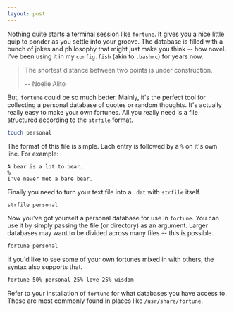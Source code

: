 ```yaml
---
layout: post
---
```


Nothing quite starts a terminal session like `fortune`. It gives you a nice
little quip to ponder as you settle into your groove. The database is filled
with a bunch of jokes and philosophy that might just make you think
-- how novel. I've been using it in my `config.fish` (akin to `.bashrc`) for
years now.

> The shortest distance between two points is under construction.
>
> -- Noelie Alito

But, `fortune` could be so much better. Mainly, it's the perfect tool for
collecting a personal database of quotes or random thoughts. It's actually
really easy to make your own fortunes. All you really need is a file
structured according to the `strfile` format.

```sh
touch personal
```

The format of this file is simple. Each entry is followed by a `%` on it's own
line. For example:

```
A bear is a lot to bear.
%
I've never met a bare bear.
```

Finally you need to turn your text file into a `.dat` with `strfile` itself.

```sh
strfile personal
```

Now you've got yourself a personal database for use in `fortune`. You can use
it by simply passing the file (or directory) as an argument. Larger databases
may want to be divided across many files -- this is possible.

```sh
fortune personal
```


If you'd like to see some of your own fortunes mixed in with others, the syntax
also supports that.

```sh
fortune 50% personal 25% love 25% wisdom
```

Refer to your installation of `fortune` for what databases you have access to.
These are most commonly found in places like `/usr/share/fortune`.
